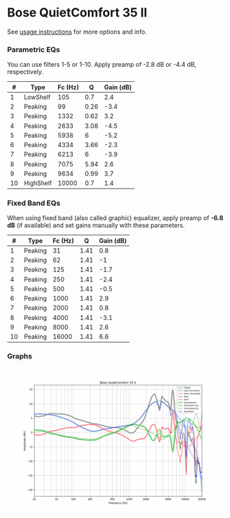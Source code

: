 # Bose QuietComfort 35 II
See [usage instructions](https://github.com/jaakkopasanen/AutoEq#usage) for more options and info.

### Parametric EQs
You can use filters 1-5 or 1-10. Apply preamp of -2.8 dB or -4.4 dB, respectively.

|   # | Type      |   Fc (Hz) |    Q |   Gain (dB) |
|-----|-----------|-----------|------|-------------|
|   1 | LowShelf  |       105 | 0.7  |         2.4 |
|   2 | Peaking   |        99 | 0.26 |        -3.4 |
|   3 | Peaking   |      1332 | 0.62 |         3.2 |
|   4 | Peaking   |      2633 | 3.08 |        -4.5 |
|   5 | Peaking   |      5938 | 6    |        -5.2 |
|   6 | Peaking   |      4334 | 3.66 |        -2.3 |
|   7 | Peaking   |      6213 | 6    |        -3.9 |
|   8 | Peaking   |      7075 | 5.94 |         2.6 |
|   9 | Peaking   |      9634 | 0.99 |         3.7 |
|  10 | HighShelf |     10000 | 0.7  |         1.4 |

### Fixed Band EQs
When using fixed band (also called graphic) equalizer, apply preamp of **-6.8 dB** (if available) and set gains manually with these parameters.

|   # | Type    |   Fc (Hz) |    Q |   Gain (dB) |
|-----|---------|-----------|------|-------------|
|   1 | Peaking |        31 | 1.41 |         0.8 |
|   2 | Peaking |        62 | 1.41 |        -1   |
|   3 | Peaking |       125 | 1.41 |        -1.7 |
|   4 | Peaking |       250 | 1.41 |        -2.4 |
|   5 | Peaking |       500 | 1.41 |        -0.5 |
|   6 | Peaking |      1000 | 1.41 |         2.9 |
|   7 | Peaking |      2000 | 1.41 |         0.8 |
|   8 | Peaking |      4000 | 1.41 |        -3.1 |
|   9 | Peaking |      8000 | 1.41 |         2.6 |
|  10 | Peaking |     16000 | 1.41 |         6.6 |

### Graphs
![](./Bose%20QuietComfort%2035%20II.png)
